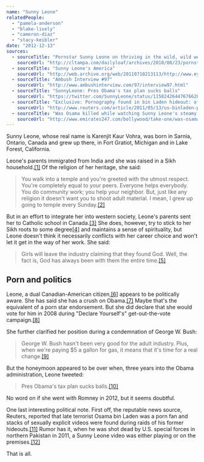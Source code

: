 ```yaml
---
name: "Sunny Leone"
relatedPeople:
  - "pamela-anderson"
  - "blake-lively"
  - "cameron-diaz"
  - "stacy-keibler"
date: "2012-12-13"
sources:
  - sourceTitle: "Pornstar Sunny Leone on thriving in the wild, wild west of the adult film industry"
    sourceUrl: "http://cltampa.com/dailyloaf/archives/2010/08/23/pornstar-sunny-leone-on-thriving-in-the-wild-wild-west-of-the-adult-industry-nsfw#.ULcCNYXJCBg"
  - sourceTitle: "Sunny Leone's America"
    sourceUrl: "http://web.archive.org/web/20110710213113/http://www.eyeweekly.com/scrollingeye/article/32910"
  - sourceTitle: "Ambush Interview #97"
    sourceUrl: "http://www.ambushinterview.com/97/interview97.html"
  - sourceTitle: "SunnyLeone: Pres Obama's tax plan sucks balls"
    sourceUrl: "https://twitter.com/SunnyLeone/status/115824264476766209"
  - sourceTitle: "Exclusive: Pornography found in bin Laden hideout: officials"
    sourceUrl: "http://www.reuters.com/article/2011/05/13/us-binladen-porn-idUSTRE74C4RK20110513"
  - sourceTitle: "Was Osama killed while watching Sunny Leone's steamy video?"
    sourceUrl: "http://www.emirates247.com/bollywood/take-one/was-osama-killed-while-watching-sunny-leone-s-steamy-video-2012-07-09-1.466473"
---
```


Sunny Leone, whose real name is Karenjit Kaur Vohra, was born in Sarnia, Ontario, Canada and grew up there, in Fort Gratiot, Michigan and in Lake Forest, California.

Leone's parents immigrated from India and she was raised in a Sikh household.<a class="source-citation" href="#http://cltampa.com/dailyloaf/archives/2010/08/23/pornstar-sunny-leone-on-thriving-in-the-wild-wild-west-of-the-adult-industry-nsfw#.ULcCNYXJCBg" title="Pornstar Sunny Leone on thriving in the wild, wild west of the adult film industry">[1]</a> Of the religion of her heritage, she said:

>You walk into a temple and you're greeted with the utmost respect. You're completely equal to your peers. Everyone helps everybody. You do community work; you help your neighbor. But, just like any religion it doesn't want you to shoot adult material. I mean, I grew up going to temple every Sunday.<a class="source-citation" href="#http://cltampa.com/dailyloaf/archives/2010/08/23/pornstar-sunny-leone-on-thriving-in-the-wild-wild-west-of-the-adult-industry-nsfw#.ULcCNYXJCBg" title="Pornstar Sunny Leone on thriving in the wild, wild west of the adult film industry">[2]</a>

But in an effort to integrate her into western society, Leone's parents sent her to Catholic school in Canada.<a class="source-citation" href="#http://cltampa.com/dailyloaf/archives/2010/08/23/pornstar-sunny-leone-on-thriving-in-the-wild-wild-west-of-the-adult-industry-nsfw#.ULcCNYXJCBg" title="Pornstar Sunny Leone on thriving in the wild, wild west of the adult film industry">[3]</a> She does, however, try to stick to her Sikh roots to some degree<a class="source-citation" href="#http://web.archive.org/web/20110710213113/http://www.eyeweekly.com/scrollingeye/article/32910" title="Sunny Leone&apos;s America">[4]</a> and maintains a sense of spirituality, but Leone doesn't think it necessarily conflicts with her career choice and won't let it get in the way of her work. She said:

>Girls will leave the industry claiming that they found God. Well, the fact is, God has always been with them the entire time.<a class="source-citation" href="#http://web.archive.org/web/20110710213113/http://www.eyeweekly.com/scrollingeye/article/32910" title="Sunny Leone&apos;s America">[5]</a>

## 

## Porn and politics

Leone, a dual Canadian-American citizen,<a class="source-citation" href="#http://www.ambushinterview.com/97/interview97.html" title="Ambush Interview #97">[6]</a> appears to be politically aware. She has said she has a crush on Obama.<a class="source-citation" href="#http://web.archive.org/web/20110710213113/http://www.eyeweekly.com/scrollingeye/article/32910" title="Sunny Leone&apos;s America">[7]</a> Maybe that's the equivalent of a porn star endorsement. But she did declare that she would vote for him in 2008 during "Declare Yourself's" get-out-the-vote campaign.<a class="source-citation" href="#http://web.archive.org/web/20110710213113/http://www.eyeweekly.com/scrollingeye/article/32910" title="Sunny Leone&apos;s America">[8]</a>

She further clarified her position during a condemnation of George W. Bush:

>George W. Bush hasn't been very good for the adult industry. Plus, when we're paying $5 a gallon for gas, it means that it's time for a real change.<a class="source-citation" href="#http://web.archive.org/web/20110710213113/http://www.eyeweekly.com/scrollingeye/article/32910" title="Sunny Leone&apos;s America">[9]</a>

But the honeymoon appeared to be over when, three years into the Obama administration, Leone tweeted:

>Pres Obama's tax plan sucks balls.<a class="source-citation" href="#https://twitter.com/SunnyLeone/status/115824264476766209" title="SunnyLeone: Pres Obama&apos;s tax plan sucks balls">[10]</a>

No word on if she went with Romney in 2012, but it seems doubtful.

One last interesting political note. First off, the reputable news source, Reuters, reported that late terrorist Osama bin Laden was a porn fan and stacks of sexually explicit videos were found during raids of his former hideouts.<a class="source-citation" href="#http://www.reuters.com/article/2011/05/13/us-binladen-porn-idUSTRE74C4RK20110513" title="Exclusive: Pornography found in bin Laden hideout: officials">[11]</a> Rumor has it, when he was shot dead by U.S. special forces in northern Pakistan in 2011, a Sunny Leone video was either playing or on the premises.<a class="source-citation" href="#http://www.emirates247.com/bollywood/take-one/was-osama-killed-while-watching-sunny-leone-s-steamy-video-2012-07-09-1.466473" title="Was Osama killed while watching Sunny Leone&apos;s steamy video?">[12]</a>

That is all.
